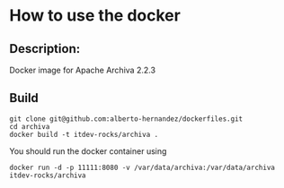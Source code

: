 # How to use the docker

## Description:

Docker image for Apache Archiva 2.2.3 

## Build

```
git clone git@github.com:alberto-hernandez/dockerfiles.git
cd archiva
docker build -t itdev-rocks/archiva .
```


You should run the docker container using 
```
docker run -d -p 11111:8080 -v /var/data/archiva:/var/data/archiva itdev-rocks/archiva
```
